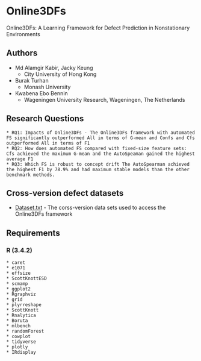 # Online3DFs
Online3DFs: A Learning Framework for Defect Prediction in Nonstationary Environments

## Authors 

* Md Alamgir Kabir, Jacky Keung
	* City University of Hong Kong 
* Burak Turhan 
	* Monash University
* Kwabena Ebo Bennin
	* Wageningen University Research, Wageningen, The Netherlands

## Research Questions 

```
* RQ1: Impacts of Online3DFs - The Online3DFs framework with automated FS significantly outperformed All in terms of G-mean and Confs and Cfs outperformed All in terms of F1
* RQ2: How does automated FS compared with fixed-size feature sets: Cfs achieved the maximum G-mean and the AutoSpeaman gained the highest average F1
* RQ3: Which FS is robust to concept drift The AutoSpearman achieved the highest F1 by 78.9% and had maximum stable models than the other benchmark methods.
```
## Cross-version defect datasets 
* [Dataset.txt](https://github.com/sagarwhu/Online3DFs/blob/master/Online3DFs_CVDP_datasets.txt) - The corss-version data sets used to access the Online3DFs framework

## Requirements 

### R (3.4.2)

```
* caret
* e1071
* effsize
* ScottKnottESD
* scmamp
* ggplot2
* Rgraphviz
* grid
* plyrreshape
* ScottKnott
* Rnalytica
* Boruta
* mlbench
* randomForest
* cowplot
* tidyverse
* plotly
* IRdisplay
```

